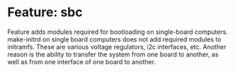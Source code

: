 # Feature: sbc

Feature adds modules required for bootloading on single-board computers.
make-initrd on single board computers does not add required modules to
initramfs. These are various voltage regulators, i2c interfaces, etc.
Another reason is the ability to transfer the system from one board to
another, as well as from one interface of one board to another.
